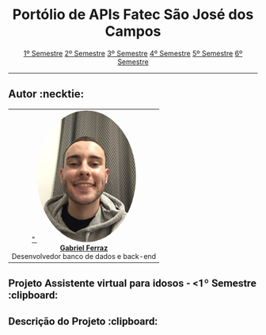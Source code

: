 <html>
<body>
  
 <h1 align="center"> Portólio de APIs Fatec São José dos Campos</h1>
  
  <p align="center">
     <a href=""> 1º Semestre</a> 
     <a href="">2º Semestre</a> 
     <a href="">3º Semestre</a> 
     <a href="">4º Semestre</a>
     <a href="">5º Semestre</a>
     <a href="">6º Semestre</a>
</p>
  
  ---
  
  <h2> Autor :necktie: </h2>
  <table align="center">
   <tr>
    <td align="center"><a href="https://www.linkedin.com/in/gabrielferraz01">" <img style="border-radius: 50%;"   src="https://github.com/ferrazghs/Vempracasa/blob/main/images/ferraz.jpeg" width="200px;" alt=""/><br/><b>Gabriel Ferraz</b></a>
      <br/>
       Desenvolvedor banco de dados e back-end
     </td>
   </tr>
  </table>
   <h2 style="font-family:roboto;"> Projeto Assistente virtual para idosos - <1º Semestre :clipboard:</h2>
   <h2 style="font-family:roboto;"> Descrição do Projeto :clipboard:</h2>
  <p align="justify" style="font-family:roboto> Aplicação mobile que tem por objetivo facilitar o uso do smartphone Android para o público da 3º idade.</p>
  <p align="justify" style="font-family:roboto>São diversas funcionalidades que o sistema proporciona para seu usuário final, entre elas podemos citar a funcionalidade "adicionar alarme" que permite ao usuário adicionar um alarme definindo o horário, dias da semana e titulo. Além disso é possivel realizar uma ligação de emergência redirecionando ao número de emergência 192, através do aplicativo padrão de ligações do Android</p> 
  <p align="justify" style="font-family:roboto>O aplicativo ainda proporciona ao usuário funcionalidades adicionar um contato, realizar ligaçoes informando por comando de voz o numéro desejado, pesquisa na WEB, Configuração de conectividade que tem por função ligar/desligar o wifi, ligar/desligar o bluetooth, tirar foto apenas através do comando de voz.</p>
     
    
     
  
